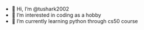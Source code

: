 - 👋 Hi, I’m @tushark2002
- 👀 I’m interested in coding as a hobby
- 🌱 I’m currently learning python through cs50 course

<!---
tushark2002/tushark2002 is a ✨ special ✨ repository because its `README.md` (this file) appears on your GitHub profile.
You can click the Preview link to take a look at your changes.
--->
